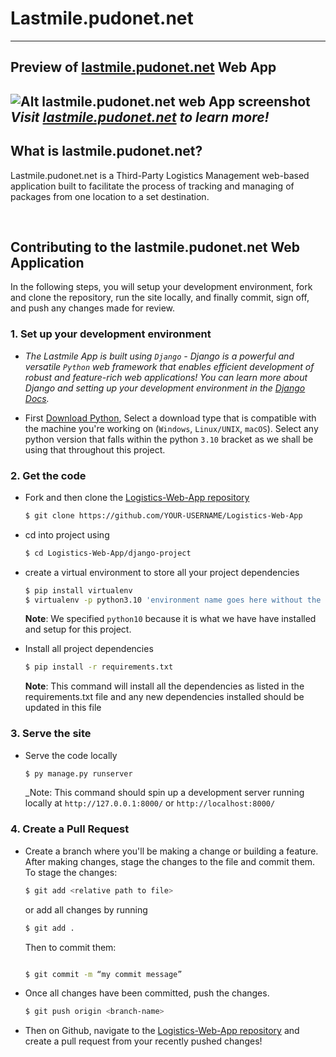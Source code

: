 
# Lastmile.pudonet.net

___


<h2>Preview of <a href="https://lastmile.pudonet.net">lastmile.pudonet.net</a> Web App<h2>

![Alt lastmile.pudonet.net web App screenshot](Logistics-Web-App\django_project\static\img\face.png)
_Visit [lastmile.pudonet.net](https://lastmile.pudonet.net) to learn more!_

## What is lastmile.pudonet.net?

Lastmile.pudonet.net is a Third-Party Logistics Management web-based application built to facilitate the process of tracking and managing of packages from one location to a set destination.

<div>&nbsp;</div>


## Contributing to the lastmile.pudonet.net Web Application

In the following steps, you will setup your development environment, fork and clone the repository, run the site locally, and finally commit, sign off, and push any changes made for review.

### 1. Set up your development environment

- _The Lastmile App is built using `Django` - Django is a powerful and versatile `Python` web framework that enables efficient development of robust and feature-rich web applications! You can learn more about Django and setting up your development environment in the [Django Docs](https://docs.djangoproject.com/en/4.2/)._    


- First [Download Python](https://www.python.org/downloads/), Select a download type that is compatible with the machine you're working on (`Windows`, `Linux/UNIX`, `macOS`). Select any python version that falls within the python `3.10` bracket as we shall be using that throughout this project.

### 2. Get the code

- Fork and then clone the [Logistics-Web-App repository](https://github.com/InTheYearOf39/Logistics-Web-App)
  ```bash
  $ git clone https://github.com/YOUR-USERNAME/Logistics-Web-App
  ```
- cd into project using
  ```bash
  $ cd Logistics-Web-App/django-project
  ```
- create a virtual environment to store all your project dependencies
  ```bash
  $ pip install virtualenv    
  $ virtualenv -p python3.10 'environment name goes here without the quotations'   
  ```
  __Note__: We specified `python10` because it is what we have have installed and setup for this  project.   

   
  
- Install all project dependencies
  ```bash
  $ pip install -r requirements.txt
  ```
    
  __Note__: This command will install all the dependencies as listed in the requirements.txt file and any new dependencies installed should be updated in this file

### 3. Serve the site

- Serve the code locally
  ```bash
  $ py manage.py runserver
  ```
  _Note: This command should spin up a development server running locally at `http://127.0.0.1:8000/` or `http://localhost:8000/`

### 4. Create a Pull Request

- Create a branch where you'll be making a change or building a feature. After making changes, stage the changes to the file and commit them.   
To stage the changes:
  ```bash
  $ git add <relative path to file>
  ```
  or add all changes by running    
  ```bash
  $ git add .
  ```
  Then to commit them:   
  ```bash
  
  $ git commit -m “my commit message”
  ```
- Once all changes have been committed, push the changes.
  ```bash
  $ git push origin <branch-name>
  ```
- Then on Github, navigate to the [Logistics-Web-App repository](https://github.com/InTheYearOf39/Logistics-Web-App) and create a pull request from your recently pushed changes!

                                                                                                   
